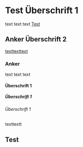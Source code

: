 # Test Überschrift 1
text text text
[Test](#Anker)

## Anker Überschrift 2

[texttexttext](../backend.md)

### Anker

text text text

#### Überschrift 1

##### Überschrift 1

###### Überschrift 1
texttextt


## Test


    
    



